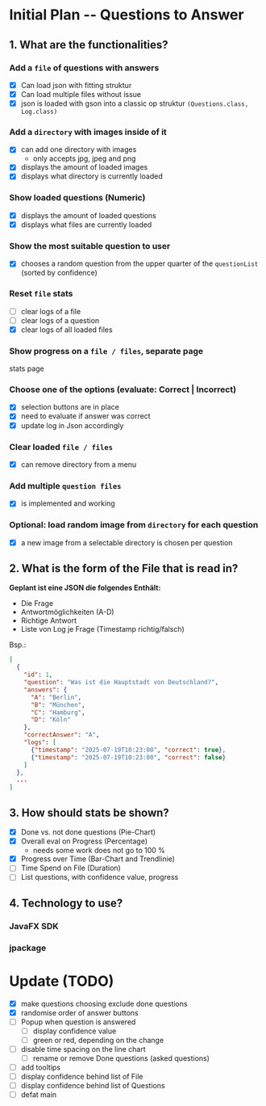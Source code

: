 # Initial Plan -- Questions to Answer
## 1. What are the functionalities?
### Add a `file` of questions with answers
- [x] Can load json with fitting struktur
- [x] Can load multiple files without issue
- [x] json is loaded with gson into a classic op struktur `(Questions.class, Log.class)`
### Add a `directory` with images inside of it
- [x] can add one directory with images
  - only accepts jpg, jpeg and png
- [x] displays the amount of loaded images
- [x] displays what directory is currently loaded
### Show loaded questions (Numeric)
- [x] displays the amount of loaded questions
- [x] displays what files are currently loaded
### Show the most suitable question to user
- [x] chooses a random question from the upper quarter of the `questionList` (sorted by confidence)
### Reset `file` stats
- [ ] clear logs of a file
- [ ] clear logs of a question
- [x] clear logs of all loaded files
### Show progress on a `file / files`, separate page
stats page
### Choose one of the options (evaluate: Correct | Incorrect)
- [x] selection buttons are in place
- [x] need to evaluate if answer was correct
- [x] update log in Json accordingly
### Clear loaded `file / files`
- [x] can remove directory from a menu
### Add multiple `question files`
- [x] is implemented and working
### Optional: load random image from `directory` for each question
- [x] a new image from a selectable directory is chosen per question
## 2. What is the form of the File that is read in?
**Geplant ist eine JSON die folgendes Enthält:** 
- Die Frage
- Antwortmöglichkeiten (A-D)
- Richtige Antwort
- Liste von Log je Frage (Timestamp richtig/falsch)

Bsp.:
```JSON
[
  {
    "id": 1,
    "question": "Was ist die Hauptstadt von Deutschland?",
    "answers": {
      "A": "Berlin",
      "B": "München",
      "C": "Hamburg",
      "D": "Köln"
    },
    "correctAnswer": "A",
    "logs": [
      {"timestamp": "2025-07-19T10:23:00", "correct": true},
      {"timestamp": "2025-07-19T10:23:00", "correct": false}
    ]
  },
  ...
]
```
## 3. How should stats be shown?
- [x] Done vs. not done questions (Pie-Chart)
- [x] Overall eval on Progress (Percentage)
  - needs some work does not go to 100 %
- [x] Progress over Time (Bar-Chart and Trendlinie)
- [ ] Time Spend on File (Duration)
- [ ] List questions, with confidence value, progress
## 4. Technology to use?
### JavaFX SDK
### jpackage

# Update (TODO)
- [x] make questions choosing exclude done questions
- [x] randomise order of answer buttons
- [ ] Popup when question is answered
  - [ ] display confidence value
  - [ ] green or red, depending on the change
- [ ] disable time spacing on the line chart
  - [ ] rename or remove Done questions (asked questions)
- [ ] add tooltips
- [ ] display confidence behind list of File
- [ ] display confidence behind list of Questions
- [ ] defat main